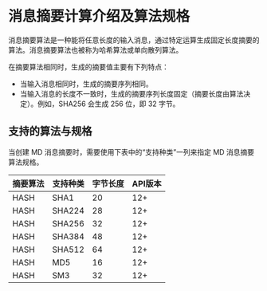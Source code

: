 # 消息摘要计算介绍及算法规格

消息摘要算法是一种能将任意长度的输入消息，通过特定运算生成固定长度摘要的算法。消息摘要算法也被称为哈希算法或单向散列算法。

在摘要算法相同时，生成的摘要值主要有下列特点：

- 当输入消息相同时，生成的摘要序列相同。
- 当输入消息的长度不一致时，生成的摘要序列长度固定（摘要长度由算法决定）。例如，SHA256 会生成 256 位，即 32 字节。

## 支持的算法与规格

当创建 MD 消息摘要时，需要使用下表中的“支持种类”一列来指定 MD 消息摘要算法规格。

| 摘要算法 | 支持种类 | 字节长度 |  API版本 |
| -------- | -------- | -------- | -------- |
| HASH | SHA1 | 20 | 12+ |
| HASH | SHA224 | 28 | 12+ |
| HASH | SHA256 | 32 | 12+ |
| HASH | SHA384 | 48 | 12+ |
| HASH | SHA512 | 64 | 12+ |
| HASH | MD5 | 16 | 12+ |
| HASH | SM3 | 32 | 12+ |
